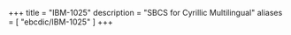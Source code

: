 +++
title = "IBM-1025"
description = "SBCS for Cyrillic Multilingual"
aliases = [ "ebcdic/IBM-1025" ]
+++
